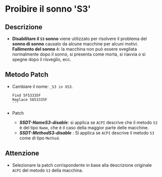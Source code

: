# Proibire il sonno 'S3' #

## Descrizione

- **Disabilitare il `S3` sonno** viene utilizzato per risolvere il problema del **sonno di sonno** causato da alcune macchine per alcuni motivi. **Fallimento del sonno** è: la macchina non può essere svegliata normalmente dopo il sonno, si presenta come morta, si riavvia o si spegne dopo il risveglio, ecc.

## Metodo Patch

- Cambiare il nome: `_S3 in XS3`.

  ````testo
  Find 5F53335F
  Replace 5853335F
  ```

- Patch
  - ***SSDT-NameS3-disable***: si applica se `ACPI` descrive che il metodo `S3` è del tipo `Name`, che è il caso della maggior parte delle macchine.
  - ***SSDT-MethodS3-disable*** : Si applica se `ACPI` descrive il metodo `S3` come di tipo `Method`.

## Attenzione

- Selezionare la patch corrispondente in base alla descrizione originale `ACPI` del metodo `S3` della macchina.
